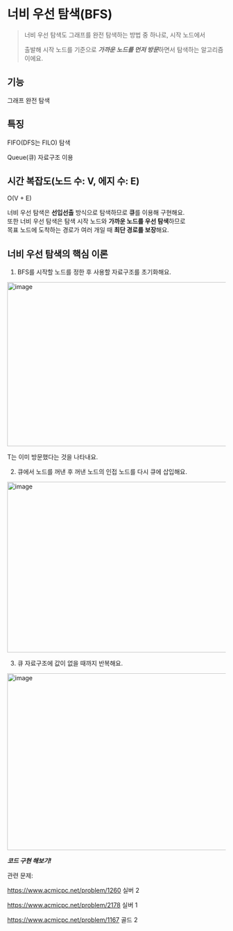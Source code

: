 너비 우선 탐색(BFS)
===========
> 너비 우선 탐색도 그래프를 완전 탐색하는 방법 중 하나로, 시작 노드에서
> 
> 출발해 시작 노드를 기준으로 ***가까운 노드를 먼저 방문***하면서 탐색하는 알고리즘이에요.


기능
---------------
그래프 완전 탐색


특징
-----------
FIFO(DFS는 FILO) 탐색

Queue(큐) 자료구조 이용


시간 복잡도(노드 수: V, 에지 수: E)
----------
O(V + E)

너비 우선 탐색은 **선입선출** 방식으로 탐색하므로 **큐**를 이용해 구현해요.  
또한 너비 우선 탐색은 탐색 시작 노드와 **가까운 노드를 우선 탐색**하므로  
목표 노드에 도착하는 경로가 여러 개일 때 **최단 경로를 보장**해요. 

너비 우선 탐색의 핵심 이론
----------
1. BFS를 시작할 노드를 정한 후 사용할 자료구조를 초기화해요.
   
<img width="1009" height="378" alt="image" src="https://github.com/user-attachments/assets/2e7f9603-83ef-4ebb-b904-5d9427559f91" />

T는 이미 방문했다는 것을 나타내요.  

2. 큐에서 노드를 꺼낸 후 꺼낸 노드의 인접 노드를 다시 큐에 삽입해요.  

<img width="1023" height="393" alt="image" src="https://github.com/user-attachments/assets/abb4c96b-a316-47f8-8e41-169184eee578" />
 

3. 큐 자료구조에 값이 없을 때까지 반복해요.

<img width="1104" height="407" alt="image" src="https://github.com/user-attachments/assets/e7d8f965-a4aa-48d6-93ef-a4c955716294" />

***코드 구현 해보기!***  

관련 문제:  

<https://www.acmicpc.net/problem/1260> 실버 2  

<https://www.acmicpc.net/problem/2178> 실버 1  

<https://www.acmicpc.net/problem/1167> 골드 2
